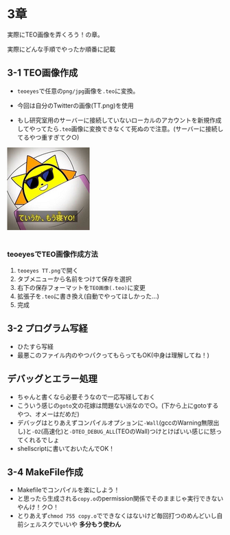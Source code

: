 # 3章

実際にTEO画像を弄くろう！の章。

実際にどんな手順でやったか順番に記載

## 3-1 TEO画像作成

- `teoeyes`で任意の`png/jpg`画像を`.teo`に変換。

- 今回は自分のTwitterの画像(TT.png)を使用

- もし研究室用のサーバーに接続していないローカルのアカウントを新規作成してやってたら`.teo`画像に変換できなくて死ぬので注意。(サーバーに接続してるやつ重すぎてク○)

![TT](../TT.png)<br>
<br>

### teoeyesでTEO画像作成方法

1. `teoeyes TT.png`で開く
2. タブメニューから名前をつけて保存を選択
3. 右下の保存フォーマットを`TEO画像(.teo)`に変更
4. 拡張子を`.teo`に書き換え(自動でやってほしかった...)
5. 完成

## 3-2 プログラム写経
- ひたすら写経
- 最悪このファイル内のやつパクってもらってもOK(中身は理解してね！)

## デバッグとエラー処理
- ちゃんと書くなら必要そうなので一応写経しておく
- こういう感じの`goto`文の花嫁は問題ない派なので○。(下から上にgotoするやつ、オメーはだめだ)
- デバッグはとりあえずコンパイルオプションに`-Wall`(gccのWarning無限出し)と`-O2`(高速化)と`-DTEO_DEBUG_ALL`(TEOのWall)つけとけばいい感じに怒ってくれるでしょ
- shellscriptに書いておいたんでOK！

## 3-4 MakeFile作成
- Makefileでコンパイルを楽にしよう！
- と思ったら生成される`copy.o`のpermission関係でそのままじゃ実行できないやんけ！ク○！
- とりあえず`chmod 755 copy.o`でできなくはないけど毎回打つのめんどいし自前シェルスクでいいや
<b>多分もう使わん</b>
